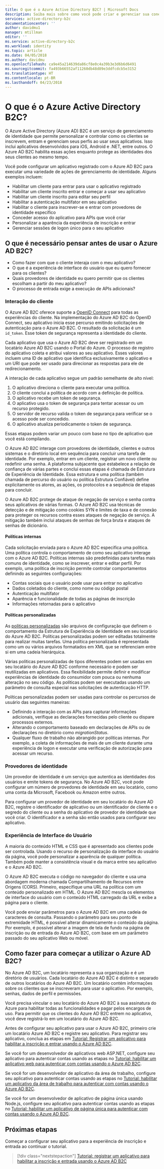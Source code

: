 ```yaml
---
title: O que é o Azure Active Directory B2C? | Microsoft Docs
description: Saiba mais sobre como você pode criar e gerenciar sua conexão de aplicativo usando o Azure Active Directory B2C.
services: active-directory-b2c
documentationcenter: ''
author: davidmu1
manager: mtillman
editor: ''
ms.service: active-directory-b2c
ms.workload: identity
ms.topic: article
ms.date: 04/05/2018
ms.author: davidmu
ms.openlocfilehash: ca9e45a214639da86cf8e0c4a39b3e3d6b6d6491
ms.sourcegitcommit: fa493b66552af11260db48d89e3ddfcdcb5e3152
ms.translationtype: HT
ms.contentlocale: pt-BR
ms.lasthandoff: 04/23/2018
---
```

# <a name="what-is-azure-active-directory-b2c"></a>O que é o Azure Active Directory B2C?

O Azure Active Directory (Azure AD) B2C é um serviço de gerenciamento de identidade que permite personalizar e controlar como os clientes se inscrevem, entram e gerenciam seus perfis ao usar seus aplicativos. Isso inclui aplicativos desenvolvidos para iOS, Android e .NET, entre outros. O Azure AD B2C habilita essas ações enquanto protege as identidades dos seus clientes ao mesmo tempo.

Você pode configurar um aplicativo registrado com o Azure AD B2C para executar uma variedade de ações de gerenciamento de identidade. Alguns exemplos incluem:

- Habilitar um cliente para entrar para usar o aplicativo registrado
- Habilitar um cliente inscrito entrar e começar a usar seu aplicativo
- Habilitar um cliente inscrito para editar seu perfil
- Habilitar a autenticação multifator em seu aplicativo
- Habilitar o cliente para inscrever-se e entrar com provedores de identidade específico
- Conceder acesso do aplicativo para APIs que você criar
- Personalizar a aparência da experiência de inscrição e entrar
- Gerenciar sessões de logon único para o seu aplicativo

## <a name="what-do-i-need-to-think-about-before-using-azure-ad-b2c"></a>O que é necessário pensar antes de usar o Azure AD B2C?

- Como fazer com que o cliente interaja com o meu aplicativo?
- O que é a experiência de interface do usuário que eu quero fornecer para os clientes?
- Quais provedores de identidade eu quero permitir que os clientes escolham a partir do meu aplicativo?
- O processo de entrada exige a execução de APIs adicionais?

### <a name="customer-interaction"></a>Interação do cliente

O Azure AD B2C oferece suporte a [OpenID Connect](https://openid.net/connect/) para todas as experiências do cliente. Na implementação do Azure AD B2C do OpenID Connect, seu aplicativo inicia esse percurso emitindo solicitações de autenticação para o Azure AD B2C. O resultado da solicitação é um `id_token`. Esse token de segurança representa a identidade do cliente.

Cada aplicativo que usa o Azure AD B2C deve ser registrado em um locatário Azure AD B2C usando o Portal do Azure. O processo de registro do aplicativo coleta e atribui valores ao seu aplicativo. Esses valores incluem uma ID de aplicativo que identifica exclusivamente o aplicativo e um URI que pode ser usado para direcionar as respostas para ele de redirecionamento.

A interação de cada aplicativo segue um padrão semelhante de alto nível:

1. O aplicativo direciona o cliente para executar uma política.
2. O cliente conclui a política de acordo com a definição de política.
3. O aplicativo recebe um token de segurança.
4. O aplicativo usa o token de segurança para tentar acessar ou um recurso protegido.
5. O servidor de recurso valida o token de segurança para verificar se o acesso pode ser concedido.
6. O aplicativo atualiza periodicamente o token de segurança.

Essas etapas podem variar um pouco com base no tipo de aplicativo que você está compilando.

O Azure AD B2C interage com provedores de identidade, clientes e outros sistemas e o diretório local em sequência para concluir uma tarefa de identidade. Por exemplo, entrar em um cliente, registrar um novo cliente ou redefinir uma senha. A plataforma subjacente que estabelece a relação de confiança de várias partes e conclui essas etapas é chamada de Estrutura de Experiência de Identidade. Essa estrutura e uma política (também chamada de percurso do usuário ou política Estrutura Confiável) define explicitamente os atores, as ações, os protocolos e a sequência de etapas para concluir.

O Azure AD B2C protege de ataque de negação de serviço e senha contra seus aplicativos de várias formas. O Azure AD B2C usa técnicas de detecção e de mitigação como cookies SYN e limites de taxa e de conexão para proteger os recursos contra esses ataques de negação de serviço. A mitigação também inclui ataques de senhas de força bruta e ataques de senhas de dicionário.

#### <a name="built-in-policies"></a>Políticas internas

Cada solicitação enviada para o Azure AD B2C especifica uma política. Uma política controla o comportamento de como seu aplicativo interage com o Azure AD B2C. Políticas internas são predefinidas para tarefas mais comuns de identidade, como se inscrever, entrar e editar perfil.  Por exemplo, uma política de inscrição permite controlar comportamentos definindo as seguintes configurações:

- Contas sociais que o usuário pode usar para entrar no aplicativo
- Dados coletados do cliente, como nome ou código postal
- Autenticação multifator
- Aparência e funcionalidade de todas as páginas de inscrição
- Informações retornadas para o aplicativo

#### <a name="custom-policies"></a>Políticas personalizadas 

As [politicas personalizadas](active-directory-b2c-overview-custom.md) são arquivos de configuração que definem o comportamento da Estrutura de Experiência de Identidade em seu locatário do Azure AD B2C. Políticas personalizadas podem ser editadas totalmente para realizar muitas tarefas. Uma política personalizada é representada como um ou vários arquivos formatados em XML que se referenciam entre si em uma cadeia hierárquica. 

Várias políticas personalizadas de tipos diferentes podem ser usadas em seu locatário do Azure AD B2C conforme necessário e podem ser reutilizadas em aplicativos. Essa flexibilidade permite definir e modificar experiências de identidade do consumidor com pouca ou nenhuma alteração no seu código. As políticas podem ser executadas usando um parâmetro de consulta especial nas solicitações de autenticação HTTP.

Políticas personalizadas podem ser usadas para controlar os percursos de usuário das seguintes maneiras:

- Definindo a interação com as APIs para capturar informações adicionais, verifique as declarações fornecidas pelo cliente ou dispare processos externos.
- Alterando o comportamento baseado em declarações de APIs ou de declarações no diretório como *migrationStatus*.
- Qualquer fluxo de trabalho não abrangido por políticas internas. Por exemplo, a coleta de informações de mais de um cliente durante uma experiência de logon e executar uma verificação de autorização para acessar um recurso.

### <a name="identity-providers"></a>Provedores de identidade

Um provedor de identidade é um serviço que autentica as identidades dos usuários e emite tokens de segurança. No Azure AD B2C, você pode configurar um número de provedores de identidade em seu locatário, como uma conta da Microsoft, Facebook ou Amazon entre outros. 

Para configurar um provedor de identidade em seu locatário do Azure AD B2C, registre o identificador de aplicativo ou um identificador de cliente e o segredo do cliente ou a senha do aplicativo de provedor de identidade que você criar. O identificador e a senha são então usados para configurar seu aplicativo.

### <a name="user-interface-experience"></a>Experiência de Interface do Usuário

A maioria do conteúdo HTML e CSS que é apresentado aos clientes pode ser controlada. Usando o recurso de personalização da interface do usuário da página, você pode personalizar a aparência de qualquer política. Também pode manter a consistência visual e da marca entre seu aplicativo e o Azure AD B2C.

O Azure AD B2C executa o código no navegador do cliente e usa uma abordagem moderna chamada Compartilhamento de Recursos entre Origens (CORS). Primeiro, especifique uma URL na política com um conteúdo personalizado em HTML. O Azure AD B2C mescla os elementos de interface do usuário com o conteúdo HTML carregado da URL e exibe a página para o cliente.

Você pode enviar parâmetros para o Azure AD B2C em uma cadeia de caracteres de consulta. Passando o parâmetro para seu ponto de extremidade HTML, é possível alterar dinamicamente o conteúdo da página. Por exemplo, é possível alterar a imagem de tela de fundo na página de inscrição ou de entrada do Azure AD B2C, com base em um parâmetro passado do seu aplicativo Web ou móvel.

## <a name="how-do-i-get-started-with-azure-ad-b2c"></a>Como fazer para começar a utilizar o Azure AD B2C?

No Azure AD B2C, um locatário representa a sua organização e é um diretório de usuários. Cada locatário do Azure AD B2C é distinto e separado de outros locatários do Azure AD B2C. Um locatário contém informações sobre os clientes que se inscreveram para usar o aplicativo. Por exemplo, senhas, dados de perfil e permissões.

Você precisa vincular o seu locatário do Azure AD B2C à sua assinatura do Azure para habilitar todas as funcionalidades e pagar pelos encargos de uso. Para permitir que os clientes do Azure AD B2C entrem no aplicativo, você deve registrá-lo em um locatário do Azure AD B2C.

Antes de configurar seu aplicativo para usar o Azure AD B2C, primeiro crie um locatário Azure AD B2C e registre seu aplicativo. Para registrar seu aplicativo, conclua as etapas em [Tutorial: Registrar um aplicativo para habilitar a inscrição e entrar usando o Azure AD B2C](tutorial-register-applications.md).
  
Se você for um desenvolvedor de aplicativos web ASP.NET, configure seu aplicativo para autenticar contas usando as etapas no [Tutorial: habilitar um aplicativo web para autenticar com contas usando o Azure AD B2C](active-directory-b2c-tutorials-web-app.md).

Se você for um desenvolvedor de aplicativo da área de trabalho, configure seu aplicativo para autenticar contas usando as etapas no [Tutorial: habilitar um aplicativo da área de trabalho para autenticar com contas usando o Azure AD B2C](active-directory-b2c-tutorials-desktop-app.md).

Se você for um desenvolvedor de aplicativo de página única usando Node.js, configure seu aplicativo para autenticar contas usando as etapas no [Tutorial: habilitar um aplicativo de página única para autenticar com contas usando o Azure AD B2C](active-directory-b2c-tutorials-spa.md).

## <a name="next-steps"></a>Próximas etapas

Começar a configurar seu aplicativo para a experiência de inscrição e entrada ao continuar o tutorial.

> [!div class="nextstepaction"]
> [Tutorial: registrar um aplicativo para habilitar a inscrição e entrada usando o Azure AD B2C](tutorial-register-applications.md)
